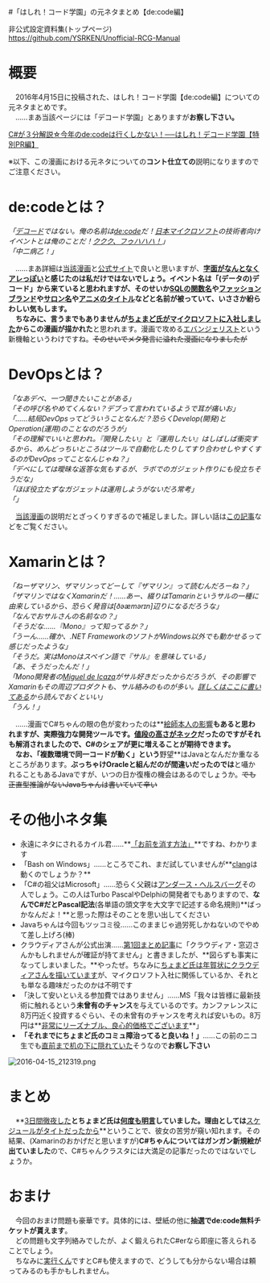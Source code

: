 #「はしれ！コード学園」の元ネタまとめ【de:code編】

非公式設定資料集(トップページ)  
https://github.com/YSRKEN/Unofficial-RCG-Manual

# 概要
　2016年4月15日に投稿された、はしれ！コード学園【de:code編】についての元ネタまとめです。  
　……まあ当該ページには「デコード学園」とありますが**お察し下さい。**

[C#が３分解説☆今年のde:codeは行くしかない！──はしれ！デコード学園【特別PR編】](https://codeiq.jp/magazine/2016/04/39858/)

※以下、この漫画における元ネタについての**コント仕立ての**説明になりますのでご注意ください。

# de:codeとは？
*「[デコード](http://e-words.jp/w/%E3%83%87%E3%82%B3%E3%83%BC%E3%83%89.html)ではない。俺の名前は[de:code](https://www.microsoft.com/ja-jp/events/decode/2016/)だ！[日本マイクロソフト](https://www.microsoft.com/ja-jp/)の技術者向けイベントとは俺のことだ！[ククク、フゥハハハ！](http://dic.pixiv.net/a/%E9%B3%B3%E5%87%B0%E9%99%A2%E5%87%B6%E7%9C%9F)」  
「中二病乙！」*

　……まあ詳細は[当該漫画](https://codeiq.jp/magazine/2016/04/39858/)と[公式サイト](https://www.microsoft.com/ja-jp/events/decode/2016/)で良いと思いますが、**[字面がなんとなくアレっぽい](http://steinsgate.jp/)**と感じたのは私だけではないでしょう。イベント名は「(データの)デコード」から来ていると思われますが、そのせいか[SQLの関数名](http://www.shift-the-oracle.com/sql/functions/decode.html)や[ファッションブランド](http://www.decode-webshop.com/)や[サロン名](http://beauty.hotpepper.jp/slnH000114721/)や[アニメのタイトル](http://www.at-x.com/program/detail/7120)などと名前が被っていて、**いささか紛らわしい気もします。**  
　ちなみに、言うまでもありませんが**[ちょまど氏がマイクロソフトに入社しました](https://codeiq.jp/magazine/2016/03/39334/)からこの漫画が描かれた**と思われます。漫画で攻める[エバンジェリスト](http://www.atmarkit.co.jp/ad/ms/evangelist0607/evangelist01.html)という新機軸というわけですね。~~そのせいでメタ発言に溢れた漫画になりましたが~~

# DevOpsとは？
*「なあデベ、一つ聞きたいことがある」  
「その呼び名やめてくんない？デブって言われているようで耳が痛いお」  
「……結局DevOpsってどういうことなんだ？恐らくDevelop(開発)とOperation(運用)のことなのだろうが」  
「その理解でいいと思われ。『開発したい』と『運用したい』はしばしば衝突するから、めんどっちいところはツールで自動化したりしてすり合わせしやすくするのがDevOpsってことなんじゃね？」  
「デベにしては曖昧な返答な気もするが、ラボでのガジェット作りにも役立ちそうだな」  
「ほぼ役立たずなガジェットは運用しようがないだろ常考」  
「」*

　[当該漫画](https://codeiq.jp/magazine/2016/04/39858/)の説明だとざっくりすぎるので補足しました。詳しい話は[この記事](http://www.atmarkit.co.jp/ait/articles/1307/02/news002.html)などをご覧ください。

# Xamarinとは？
*「ねーザマリン、ザマリンってどーして『ザマリン』って読むんだろーね？」  
「ザマリンではなくXamarinだ！……あー、綴りはTamarinというサルの一種に由来しているから、恐らく発音は[ðəæmərɪn]辺りになるだろうな」  
「なんでおサルさんの名前なの？」  
「そうだな……『Mono』って知ってるか？」  
「うーん……確か、.NET FrameworkのソフトがWindows以外でも動かせるって感じだったような」  
「そうだ。実はMonoはスペイン語で『サル』を意味している」  
「あ、そうだったんだ！」  
「Mono開発者の[Miguel de Icaza](http://tirania.org/blog/)がサル好きだったからだろうが、その影響でXamarinもその周辺プロダクトも、サル絡みのものが多い。[詳しくはここに書いてある](http://atsushieno.hatenablog.com/entry/2014/12/25/011949)から読んでおくといい」  
「うん！」*

　……漫画でC#ちゃんの眼の色が変わったのは**[絵師本人の影響](https://twitter.com/chomado/status/719854272859365376)**もあると思われますが、実際強力な開発ツールです。[値段の高さがネック](https://twitter.com/chomado/status/694741745611862016)だったのですがそれも解消されましたので、C#のシェアが更に増えることが期待できます。  
　なお、「複数環境で同一コードが動く」という**野望**はJavaとなんだか重なるところがあります。**ぶっちゃけOracleと組んだのが間違いだったのでは**と囁かれることもあるJavaですが、いつの日か復権の機会はあるのでしょうか。~~でも正直型推論がないJavaちゃんは書いていて辛い~~

# その他小ネタ集
- 永遠にネタにされるカイル君……**[「お前を消す方法」](https://www.google.co.jp/search?q=%E3%81%8A%E5%89%8D%E3%82%92%E6%B6%88%E3%81%99%E6%96%B9%E6%B3%95&tbm=isch)**ですね、わかります
- 「Bash on Windows」……ところでこれ、まだ試していませんが**[clang](http://dev.classmethod.jp/references/llvm-clang-ios8-introduction/)は動くのでしょうか？**
- 「C#の祖父はMicrosoft」……恐らく父親は[アンダース・ヘルスバーグ](http://matarillo.com/general/hejlsberg_interview.php)その人でしょう。この人はTurbo PascalやDelphiの開発者でもありますので、**なんでC#だとPascal記法**(各単語の頭文字を大文字で記述する命名規則)**ばっかなんだよ！**と思った際はそのことを思い出してください
- Javaちゃんは今回もツッコミ役……このままじゃ過労死しかねないのでやめて差し上げろ(棒)
- クラウディアさんが公式出演……[第1回まとめ記事](https://github.com/YSRKEN/Unofficial-RCG-Manual/blob/master/article/1.md)に「クラウディア・窓辺さんかもしれませんが確証が持てません」と書きましたが、**図らずも事実になってしまいました。**やったぜ。ちなみに[ちょまど氏は年賀状にクラウディアさんを描いています](https://twitter.com/chomado/status/682949239253516291)が、マイクロソフト入社に関係しているか、それとも単なる趣味だったのかは不明です
- 「決して安いといえる参加費ではありません」……MS「我々は皆様に最新技術に触れるという**未曾有のチャンス**を与えているのです。カンファレンスに8万円近く投資するぐらい、その未曾有のチャンスを考えれば安いもの。8万円は**[非常にリーズナブル、良心的価格でございます](http://fukumoto.lsx3.net/?%CC%DB%BC%A8%CF%BF%2F%B4%F5%CB%BE%A4%CE%C1%A5#scaa0a74)**」
- **「それまでにちょまど氏のコミュ障治ってると良いね！」**……この前のニコ生でも[直前まで机の下に隠れていた](https://twitter.com/chomado/status/715406962695938048)そうなので**お察し下さい**

![2016-04-15_212319.png](https://cloud.githubusercontent.com/assets/3734392/20917707/6be7abea-bbd6-11e6-86fb-b86283f873de.png)

# まとめ
　**[3日間徹夜した](https://twitter.com/chomado/status/720935981059170304)**とちょまど氏は[何度も明言](https://twitter.com/chomado/status/720826861484269572)していました。理由としては**[スケジュールがタイトだったから](https://twitter.com/chomado/status/720843363398758400)**ということで、彼女の苦労が窺い知れます。その結果、(Xamarinのおかげだと思いますが)**C#ちゃんについてはガンガン新規絵が出ていました**ので、C#ちゃんクラスタには大満足の記事だったのではないでしょうか。

# おまけ
　今回のおまけ問題も豪華です。具体的には、壁紙の他に**抽選でde:code無料チケットが貰えます**。  
　どの問題も文字列絡みでしたが、よく鍛えられたC#erなら即座に答えられることでしょう。  
　ちなみに[実行くん](https://codeiq.jp/tools/sandbox/)ですとC#も使えますので、どうしても分からない場合は頼ってみるのも手かもしれません。
